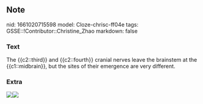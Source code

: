 ## Note
nid: 1661020715598
model: Cloze-chrisc-ff04e
tags: GSSE::!Contributor::Christine_Zhao
markdown: false

### Text
<div>
  <div>
    <div>
      <div>
        The {{c2::third}} and {{c2::fourth}} cranial nerves leave
        the brainstem at the {{c1::midbrain}}, but the sites of
        their emergence are very different.
      </div>
    </div>
  </div>
</div>

### Extra
<img src=
"Screen%20Shot%202021-08-11%20at%208.18.29%20pm.png"><img src= 
"paste-89e0ae55a367b06c39942640505fe53f7039dff4.jpg">
